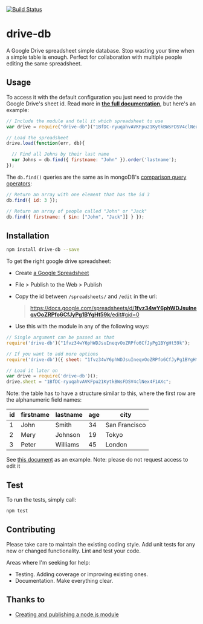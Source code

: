[![Build Status](https://travis-ci.org/franciscop/drive-db.svg)](https://travis-ci.org/franciscop/drive-db)

# drive-db

A Google Drive spreadsheet simple database. Stop wasting your time when a simple table is enough. Perfect for collaboration with multiple people editing the same spreadsheet.


## Usage

To access it with the default configuration you just need to provide the Google Drive's sheet id. Read more in [**the full documentation**](https://github.com/franciscop/drive-db/blob/master/documentation.md), but here's an example:

```js
// Include the module and tell it which spreadsheet to use
var drive = require("drive-db")("1BfDC-ryuqahvAVKFpu21KytkBWsFDSV4clNex4F1AXc");

// Load the spreadsheet
drive.load(function(err, db){

  // Find all Johns by their last name
  var Johns = db.find({ firstname: "John" }).order('lastname');
});
```

The `db.find()` queries are the same as in mongoDB's [comparison query operators](http://docs.mongodb.org/manual/reference/operator/query-comparison/):

```js
// Return an array with one element that has the id 3
db.find({ id: 3 });

// Return an array of people called "John" or "Jack"
db.find({ firstname: { $in: ["John", "Jack"]] } });
```


## Installation

```bash
npm install drive-db --save
```

To get the right google drive spreadsheet:

- Create [a Google Spreadsheet](https://www.google.com/sheets/about/)
- File > Publish to the Web > Publish
- Copy the id between `/spreadsheets/` and `/edit` in the url:

    > [https://docs.google.com/spreadsheets/d/<strong>1fvz34wY6phWDJsuIneqvOoZRPfo6CfJyPg1BYgHt59k</strong>/edit#gid=0](https://docs.google.com/spreadsheets/d/1fvz34wY6phWDJsuIneqvOoZRPfo6CfJyPg1BYgHt59k/edit#gid=0)

- Use this with the module in any of the following ways:

```js
// Single argument can be passed as that
require('drive-db')("1fvz34wY6phWDJsuIneqvOoZRPfo6CfJyPg1BYgHt59k");

// If you want to add more options
require('drive-db')({ sheet: "1fvz34wY6phWDJsuIneqvOoZRPfo6CfJyPg1BYgHt59k" });

// Load it later on
var drive = require('drive-db')();
drive.sheet = "1BfDC-ryuqahvAVKFpu21KytkBWsFDSV4clNex4F1AXc";
```

Note: the table has to have a structure similar to this, where the first row are the alphanumeric field names:

| id | firstname | lastname | age | city          |
|----|-----------|----------|-----|---------------|
| 1  | John      | Smith    | 34  | San Francisco |
| 2  | Mery      | Johnson  | 19  | Tokyo         |
| 3  | Peter     | Williams | 45  | London        |

See [this document](https://docs.google.com/spreadsheets/d/1fvz34wY6phWDJsuIneqvOoZRPfo6CfJyPg1BYgHt59k/edit#gid=0) as an example. Note: please do not request access to edit it


## Test

To run the tests, simply call:

```bash
npm test
```


## Contributing

Please take care to maintain the existing coding style. Add unit tests for any new or changed functionality. Lint and test your code.

Areas where I'm seeking for help:

- Testing. Adding coverage or improving existing ones.
- Documentation. Make everything clear.


## Thanks to

- [Creating and publishing a node.js module](https://quickleft.com/blog/creating-and-publishing-a-node-js-module/)
